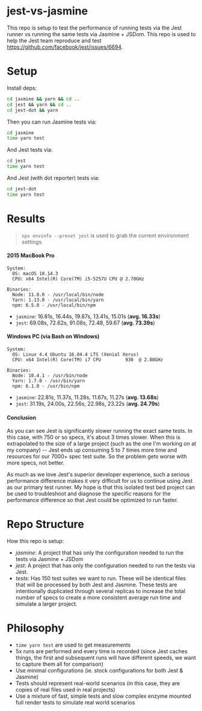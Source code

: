 # jest-vs-jasmine

This repo is setup to test the performance of running tests via the Jest runner vs running the same tests via Jasmine + JSDom. This repo is used to help the Jest team reproduce and test https://github.com/facebook/jest/issues/6694.

# Setup

Install deps:

```sh
cd jasmine && yarn && cd ..
cd jest && yarn && cd ..
cd jest-dot && yarn
```

Then you can run Jasmine tests via:

```sh
cd jasmine
time yarn test
```

And Jest tests via:

```sh
cd jest
time yarn test
```

And Jest (with dot reporter) tests via:

```sh
cd jest-dot
time yarn test
```

# Results

> `npx envinfo --preset jest` is used to grab the current environment settings

#### 2015 MacBook Pro

```
System:
  OS: macOS 10.14.3
  CPU: x64 Intel(R) Core(TM) i5-5257U CPU @ 2.70GHz

Binaries:
  Node: 11.8.0 - /usr/local/bin/node
  Yarn: 1.13.0 - /usr/local/bin/yarn
  npm: 6.5.0 - /usr/local/bin/npm
```

- `jasmine`: 16.81s, 16.44s, 19.87s, 13.41s, 15.01s (**avg. 16.33s**)
- `jest`: 69.08s, 72.62s, 91.08s, 72.48, 59.67  (**avg. 73.39s**)

#### Windows PC (via Bash on Windows)

```
System:
  OS: Linux 4.4 Ubuntu 16.04.4 LTS (Xenial Xerus)
  CPU: x64 Intel(R) Core(TM) i7 CPU         930  @ 2.80GHz

Binaries:
  Node: 10.4.1 - /usr/bin/node
  Yarn: 1.7.0 - /usr/bin/yarn
  npm: 6.1.0 - /usr/bin/npm
```

- `jasmine`: 22.81s, 11.37s, 11.28s, 11.67s, 11.27s (**avg. 13.68s**)
- `jest`: 31.19s, 24.00s, 22.56s, 22.98s, 23.22s (**avg. 24.79s**)

#### Conclusion

As you can see Jest is significantly slower running the exact same tests. In this case, with 750 or so specs, it's about 3 times slower. When this is extrapolated to the size of a large project (such as the one I'm working on at my company) -- Jest ends up consuming 5 to 7 times more time and resources for our 7000+ spec test suite. So the problem gets worse with more specs, not better.

As much as we love Jest's superior developer experience, such a serious performance difference makes it very difficult for us to continue using Jest as our primary test runner. My hope is that this isolated test bed project can be used to troubleshoot and diagnose the specific reasons for the performance difference so that Jest could be optimized to run faster.

# Repo Structure

How this repo is setup:

- *jasmine*: A project that has only the configuration needed to run the tests via Jasmine + JSDom
- *jest*: A project that has only the configuration needed to run the tests via Jest.
- *tests*: Has 150 test suites we want to run. These will be identical files that will be processed by both Jest and Jasmine. These tests are intentionally duplicated through several replicas to increase the total number of specs to create a more consistent average run time and simulate a larger project.

# Philosophy

- `time yarn test` are used to get measurements
- 5x runs are performed and every time is recorded (since Jest caches things, the first and subsequent runs will have different speeds, we want to capture them all for comparison)
- Use minimal configurations (ie. stock configurations for both Jest & Jasmine)
- Tests should represent real-world scenarios (in this case, they are copies of real files used in real projects)
- Use a mixture of fast, simple tests and slow complex enzyme mounted full render tests to simulate real world scenarios
